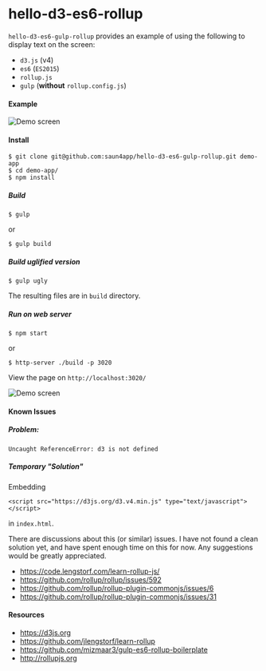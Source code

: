 # hello-d3-es6-rollup

`hello-d3-es6-gulp-rollup` provides an example of using the following to display text on the screen:
- `d3.js` (v4)
- `es6` (`ES2015`)
- `rollup.js`
- `gulp` (**without** `rollup.config.js`)

#### Example
<img src="https://raw.github.com/saun4app/hello-d3-es6-gulp-rollup/master/demo-screen.png" 
	alt="Demo screen" onclick="window.open('(https://saun4app.github.io/hello-d3-es6-gulp-rollup', '_blank');" />

#### Install
```
$ git clone git@github.com:saun4app/hello-d3-es6-gulp-rollup.git demo-app
$ cd demo-app/
$ npm install
```

##### Build
```
$ gulp
```
or
```
$ gulp build
```

##### Build uglified version
```
$ gulp ugly
```
The resulting files are in `build` directory.

##### Run on web server
```
$ npm start
```
or
```
$ http-server ./build -p 3020
```
View the page on `http://localhost:3020/`

<img src="https://raw.github.com/saun4app/hello-d3-es6-gulp-rollup/master/demo-screen.png" 
	alt="Demo screen" onclick="window.open('(https://saun4app.github.io/hello-d3-es6-gulp-rollup', '_blank');" />

#### Known Issues

##### Problem:
`Uncaught ReferenceError: d3 is not defined`

##### Temporary "Solution"
Embedding
```
<script src="https://d3js.org/d3.v4.min.js" type="text/javascript"></script>
```
in `index.html`.

There are discussions about this (or similar) issues.  I have not found a clean solution yet, and have spent enough time on this for now.  Any suggestions would be greatly appreciated.
- https://code.lengstorf.com/learn-rollup-js/
- https://github.com/rollup/rollup/issues/592
- https://github.com/rollup/rollup-plugin-commonjs/issues/6
- https://github.com/rollup/rollup-plugin-commonjs/issues/31


#### Resources
- https://d3js.org
- https://github.com/jlengstorf/learn-rollup
- https://github.com/mizmaar3/gulp-es6-rollup-boilerplate
- http://rollupjs.org
